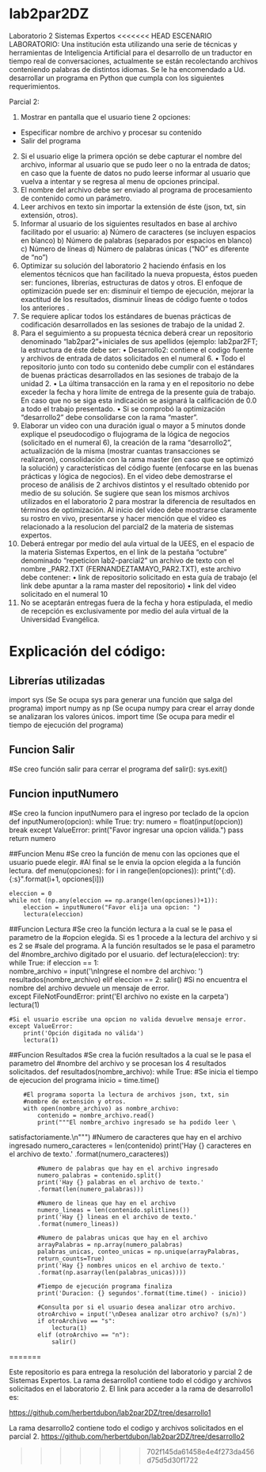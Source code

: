 # lab2par2DZ
Laboratorio 2 Sistemas Expertos
<<<<<<< HEAD
ESCENARIO LABORATORIO:
Una institución esta utilizando una serie de técnicas y herramientas de Inteligencia Artificial
para el desarrollo de un traductor en tiempo real de conversaciones, actualmente se están
recolectando archivos conteniendo palabras de distintos idiomas.
Se le ha encomendado a Ud. desarrollar un programa en Python que cumpla con los siguientes
requerimientos.

Parcial 2:
1. Mostrar en pantalla que el usuario tiene 2 opciones:
- Especificar nombre de archivo y procesar su contenido
- Salir del programa
2. Si el usuario elige la primera opción se debe capturar el nombre del archivo, informar al
usuario que se pudo leer o no la entrada de datos; en caso que la fuente de datos no pudo
leerse informar al usuario que vuelva a intentar y se regresa al menu de opciones principal.
3. El nombre del archivo debe ser enviado al programa de procesamiento de contenido como
un parámetro.
4. Leer archivos en texto sin importar la extensión de éste (json, txt, sin extensión, otros).
5. Informar al usuario de los siguientes resultados en base al archivo facilitado por el usuario:
a) Número de caracteres (se incluyen espacios en blanco)
b) Número de palabras (separados por espacios en blanco)
c) Número de líneas
d) Número de palabras únicas (“NO” es diferente de “no”)
6. Optimizar su solución del laboratorio 2 haciendo énfasis en los elementos técnicos que han
facilitado la nueva propuesta, éstos pueden ser: funciones, librerías, estructuras de datos y
otros. El enfoque de optimización puede ser en: disminuir el tiempo de ejecución, mejorar
la exactitud de los resultados, disminuir líneas de código fuente o todos los anteriores .
7. Se requiere aplicar todos los estándares de buenas prácticas de codificación desarrollados
en las sesiones de trabajo de la unidad 2.
9. Para el seguimiento a su propuesta técnica deberá crear un repositorio denominado
“lab2par2”+iniciales de sus apellidos (ejemplo: lab2par2FT; la estructura de éste debe ser:
• Desarrollo2: contiene el codigo fuente y archivos de entrada de datos solicitados en el
numeral 6.
• Todo el repositorio junto con todo su contenido debe cumplir con el estándares de
buenas prácticas desarrollados en las sesiones de trabajo de la unidad 2.
• La última transacción en la rama y en el repositorio no debe exceder la fecha y hora
límite de entrega de la presente guía de trabajo. En caso que no se siga esta indicación se
asignará la calificación de 0.0 a todo el trabajo presentado.
• Si se comprobó la optimización “desarrollo2” debe consolidarse con la rama “master”.
10. Elaborar un video con una duración igual o mayor a 5 minutos donde explique el
pseudocodigo o flujograma de la lógica de negocios (solicitado en el numeral 6), la
creación de la rama “desarrollo2”, actualización de la misma (mostrar cuantas
transacciones se realizaron), consolidación con la rama master (en caso que se optimizó la
solución) y características del código fuente (enfocarse en las buenas prácticas y lógica de
negocios).
En el video debe demostrarse el proceso de análisis de 2 archivos distintos y el resultado
obtenido por medio de su solución. Se sugiere que sean los mismos archivos utilizados en
el laboratorio 2 para mostrar la diferencia de resultados en términos de optimización.
Al inicio del video debe mostrarse claramente su rostro en vivo, presentarse y hacer
mención que el video es relacionado a la resolucion del parcial2 de la materia de sistemas
expertos.
11. Deberá entregar por medio del aula virtual de la UEES, en el espacio de la materia Sistemas
Expertos, en el link de la pestaña “octubre” denominado “repeticion lab2-parcial2” un
archivo de texto con el nombre <APELLIDOS>_PAR2.TXT
(FERNANDEZTAMAYO_PAR2.TXT), este archivo debe contener:
• link de repositorio solicitado en esta guía de trabajo (el link debe apuntar a la rama
master del repositorio)
• link del video solicitado en el numeral 10
12. No se aceptarán entregas fuera de la fecha y hora estipulada, el medio de recepción es
exclusivamente por medio del aula virtual de la Universidad Evangélica.
  
# Explicación del código:

## Librerías utilizadas
import sys (Se Se ocupa sys para generar una función que salga del programa) 
import numpy as np (Se ocupa numpy para crear el array donde se analizaran los valores únicos.
import time (Se ocupa para medir el tiempo de ejecución del programa)

## Funcion Salir
#Se creo función salir para cerrar el programa
def salir():
    sys.exit()

## Funcion inputNumero
#Se creo la funcion inputNumero para el ingreso por teclado de la opcion    
def inputNumero(opcion):
    while True: 
        try:
            numero = float(input(opcion))
            break
        except ValueError:
            print("Favor ingresar una opcion válida.")
            pass        
    return numero

##Funcion Menu
#Se creo la función de menu con las opciones que el usuario puede elegir. 
#Al final se le envia la opcion elegida a la función lectura. 
def menu(opciones):
    for i in range(len(opciones)):
        print("{:d}. {:s}".format(i+1, opciones[i]))

    eleccion = 0
    while not (np.any(eleccion == np.arange(len(opciones))+1)):
        eleccion = inputNumero("Favor elija una opcion: ")    
        lectura(eleccion)          

##Funcion Lectura
#Se creo la función lectura a la cual se le pasa el parametro de la 
#opcion elegida. Si es 1 procede a la lectura del archivo y si es 2 se
#sale del programa. A la función resultados se le pasa el parametro del
#nombre_archivo digitado por el usuario. 
def lectura(eleccion):
    try:
        while True:
            if eleccion == 1:      
                nombre_archivo = input('\nIngrese el nombre del archivo: ')
                resultados(nombre_archivo)
            elif eleccion == 2:
                salir()
    #Si no encuentra el nombre del archivo devuele un mensaje de error.         
    except FileNotFoundError:
        print('El archivo no existe en la carpeta')
        lectura(1)                               
    
    #Si el usuario escribe una opcion no valida devuelve mensaje error.        
    except ValueError:
        print('Opción digitada no válida')
        lectura(1)

##Funcion Resultados
#Se crea la fución resultados a la cual se le pasa el parametro del 
#nombre del archivo y se procesan los 4 resultados solicitados.
def resultados(nombre_archivo):
    while True:
        #Se inicia el tiempo de ejecucion del programa
        inicio = time.time()
        
        #El programa soporta la lectura de archivos json, txt, sin 
        #nombre de extensión y otros.         
        with open(nombre_archivo) as nombre_archivo: 
            contenido = nombre_archivo.read() 
            print("""El nombre_archivo ingresado se ha podido leer \
satisfactoriamente.\n""")
            #Numero de caracteres que hay en el archivo ingresado
            numero_caracteres = len(contenido)
            print('Hay {} caracteres en el archivo de texto.'
            .format(numero_caracteres))
        
            #Numero de palabras que hay en el archivo ingresado
            numero_palabras = contenido.split()
            print('Hay {} palabras en el archivo de texto.'
            .format(len(numero_palabras)))
        
            #Numero de lineas que hay en el archivo
            numero_lineas = len(contenido.splitlines())
            print('Hay {} lineas en el archivo de texto.'
            .format(numero_lineas)) 
            
            #Numero de palabras unicas que hay en el archivo 
            arrayPalabras = np.array(numero_palabras)            
            palabras_unicas, conteo_unicas = np.unique(arrayPalabras, 
            return_counts=True)
            print('Hay {} nombres unicos en el archivo de texto.'
            .format(np.asarray(len(palabras_unicas))))

            #Tiempo de ejecución programa finaliza
            print('Duracion: {} segundos'.format(time.time() - inicio))  

            #Consulta por si el usuario desea analizar otro archivo. 
            otroArchivo = input('\nDesea analizar otro archivo? (s/n)')
            if otroArchivo == "s":
                lectura(1)                              
            elif (otroArchivo == "n"):
                salir()  
=======

Este repositorio es para entrega la resolución del laboratorio y parcial 2 de Sistemas Expertos. 
La rama desarrollo1 contiene todo el código y archivos solicitados en el laboratorio 2. 
El link para acceder a la rama de desarrollo1 es:

https://github.com/herbertdubon/lab2par2DZ/tree/desarrollo1

La rama desarrollo2 contiene todo el codigo y archivos solicitados en el parcial 2. 
https://github.com/herbertdubon/lab2par2DZ/tree/desarrollo2

>>>>>>> 702f145da61458e4e4f273da456d75d5d30f1722
